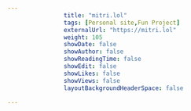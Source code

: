---
                title: "mitri.lol"
                tags: [Personal site,Fun Project]
                externalUrl: "https://mitri.lol"
                weight: 105
                showDate: false
                showAuthor: false
                showReadingTime: false
                showEdit: false
                showLikes: false
                showViews: false
                layoutBackgroundHeaderSpace: false
                ---
